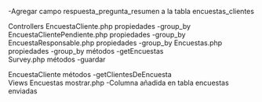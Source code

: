 -Agregar campo respuesta_pregunta_resumen a la tabla encuestas_clientes

Controllers
  EncuestaCliente.php
    propiedades
      -group_by
  EncuestaClientePendiente.php
    propiedades
      -group_by 
  EncuestaResponsable.php
    propiedades
      -group_by
  Encuestas.php
    propiedades
      -group_by
    métodos
      -getEncuestas  
  Survey.php
    métodos
      -guardar
  
  EncuestaCliente
    métodos
      -getClientesDeEncuesta  
Views
 Encuestas
    mostrar.php 
      -Columna añadida en tabla encuestas enviadas   